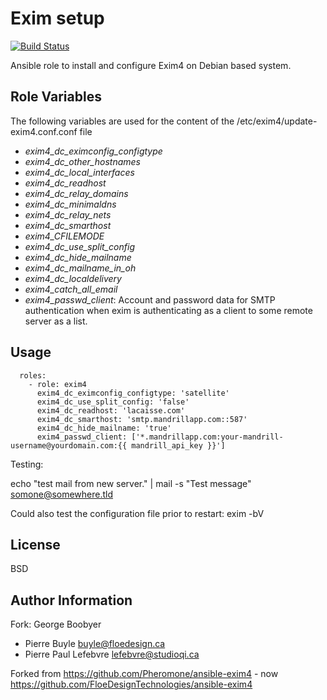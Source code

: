 Exim setup
========
[![Build Status](https://travis-ci.org/Blue-Bag/ansible-exim4.svg?branch=master)](https://travis-ci.org/Blue-Bag/ansible-exim4)

Ansible role to install and configure Exim4 on Debian based system.

Role Variables
--------------

The following variables are used for the content of the /etc/exim4/update-exim4.conf.conf file

* *exim4_dc_eximconfig_configtype*
* *exim4_dc_other_hostnames*
* *exim4_dc_local_interfaces*
* *exim4_dc_readhost*
* *exim4_dc_relay_domains*
* *exim4_dc_minimaldns*
* *exim4_dc_relay_nets*
* *exim4_dc_smarthost*
* *exim4_CFILEMODE*
* *exim4_dc_use_split_config*
* *exim4_dc_hide_mailname*
* *exim4_dc_mailname_in_oh*
* *exim4_dc_localdelivery*
* *exim4_catch_all_email*
* *exim4_passwd_client*: Account and password data for SMTP authentication when exim is authenticating as a client to
   some remote server as a list.

Usage
-----

```
  roles:
    - role: exim4
      exim4_dc_eximconfig_configtype: 'satellite'
      exim4_dc_use_split_config: 'false'
      exim4_dc_readhost: 'lacaisse.com'
      exim4_dc_smarthost: 'smtp.mandrillapp.com::587'
      exim4_dc_hide_mailname: 'true'
      exim4_passwd_client: ['*.mandrillapp.com:your-mandrill-username@yourdomain.com:{{ mandrill_api_key }}']
```
Testing:

   echo "test mail from new server." | mail -s "Test message" somone@somewhere.tld

   Could also test the configuration file prior to restart:
   exim -bV

License
-------

BSD

Author Information
------------------
Fork: George Boobyer

* Pierre Buyle <buyle@floedesign.ca>
* Pierre Paul Lefebvre <lefebvre@studioqi.ca>

Forked from https://github.com/Pheromone/ansible-exim4 - now https://github.com/FloeDesignTechnologies/ansible-exim4